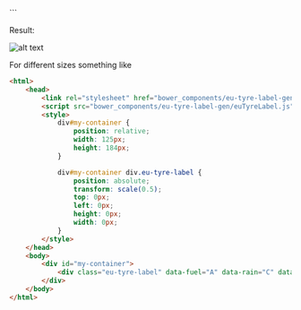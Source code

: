 <html>
    <head>
        <link rel="stylesheet" href="bower_components/eu-tyre-label-gen/euTyreLabel.css">
        <script src="bower_components/eu-tyre-label-gen/euTyreLabel.js"></script>
    </head>
    <body>
        <div class="eu-tyre-label" data-fuel="A" data-rain="C" data-noise="50"></div>
        <br>
        <div class="eu-tyre-label" data-fuel="B" data-rain="A" data-noise="40"></div>
    </body>
</html>
```

Result:

<img src="img/screener.png" alt="alt text" title="EU Tyre Gen Result">


For different sizes something like 

```html
<html>
    <head>
        <link rel="stylesheet" href="bower_components/eu-tyre-label-gen/euTyreLabel.css">
        <script src="bower_components/eu-tyre-label-gen/euTyreLabel.js"></script>
        <style>
            div#my-container {
                position: relative;
                width: 125px;
                height: 184px;
            }

            div#my-container div.eu-tyre-label {
                position: absolute;
                transform: scale(0.5);
                top: 0px;
                left: 0px;
                height: 0px;
                width: 0px;
            }
        </style>
    </head>
    <body>
        <div id="my-container">
            <div class="eu-tyre-label" data-fuel="A" data-rain="C" data-noise="68"></div>
        </div>
    </body>
</html>

